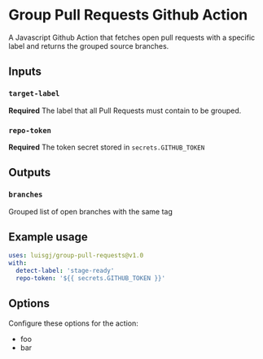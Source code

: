 # Group Pull Requests Github Action

A Javascript Github Action that fetches open pull requests with a specific label and returns the grouped source branches.

## Inputs

### `target-label`

**Required** The label that all Pull Requests must contain to be grouped.

### `repo-token`

**Required** The token secret stored in `secrets.GITHUB_TOKEN`

## Outputs

### `branches`

Grouped list of open branches with the same tag

## Example usage

```yaml
uses: luisgj/group-pull-requests@v1.0
with:
  detect-label: 'stage-ready'
  repo-token: '${{ secrets.GITHUB_TOKEN }}'
```
## Options

Configure these options for the action:

- foo
- bar
